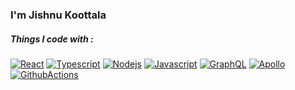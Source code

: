 ### I'm Jishnu Koottala

##### Things I code with : 
[![React](https://img.shields.io/badge/React-45b8d8?logo=react)](https://shields.io/)
[![Typescript](https://img.shields.io/badge/-TypeScript-007ACC?logo=typescript&logoColor=white)](https://shields.io/)
[![Nodejs](https://img.shields.io/badge/-Nodejs-43853d?logo=Node.js&logoColor=white)](https://shields.io/)
[![Javascript](https://img.shields.io/badge/-javascript-000?logo=javascript&logoColor=yellow)](https://shields.io/)
[![GraphQL](https://img.shields.io/badge/-GraphQl-E10098?logo=graphql&logoColor=white)](https://shields.io/)
[![Apollo](https://img.shields.io/badge/-Apollo%20GraphQL-311C87?logo=apollo-graphql&logoColor=white)](https://shields.io/)
[![GithubActions](https://img.shields.io/badge/-Github_Actions-2088FF?logo=github-actions&logoColor=white)](https://shields.io/)
<!--
**jishnukoottala/jishnukoottala** is a ✨ _special_ ✨ repository because its `README.md` (this file) appears on your GitHub profile.

Here are some ideas to get you started:

- 🔭 I’m currently working on React Apollo GraphQL
- 🌱 I’m currently learning GraphQL
- 👯 I’m looking to collaborate on ...
- 🤔 I’m looking for help with ...
- 💬 Ask me about ...
- 📫 How to reach me: ...
- 😄 Pronouns: ...
- ⚡ Fun fact: ...
-->
